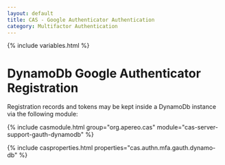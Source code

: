 ```yaml
---
layout: default
title: CAS - Google Authenticator Authentication
category: Multifactor Authentication
---
```


{% include variables.html %}

# DynamoDb Google Authenticator Registration

Registration records and tokens may be kept inside a DynamoDb instance via the following module:

{% include casmodule.html group="org.apereo.cas" module="cas-server-support-gauth-dynamodb" %}

{% include casproperties.html properties="cas.authn.mfa.gauth.dynamo-db" %}
